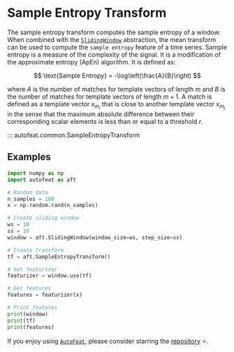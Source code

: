 # Sample Entropy Transform

The sample entropy transform computes the sample entropy of a window. When combined with the [`SlidingWindow`](../core/fixed_window.md) abstraction, the mean transform can be used to compute the `sample entropy` feature of a time series. Sample entropy is a measure of the complexity of the signal. It is a modification of the approximate entropy (ApEn) algorithm. It is defined as:

$$
\text{Sample Entropy} = -\log\left(\frac{A}{B}\right)
$$

where $A$ is the number of matches for template vectors of length $m$ and $B$ is the number of matches for template vectors of length $m + 1$. A match is defined as a template vector $x_{m_i}$ that is close to another template vector $x_{m_j}$ in the sense that the maximum absolute difference between their corresponding scalar elements is less than or equal to a threshold $r$.

::: autofeat.common.SampleEntropyTransform
      

## Examples

```python
import numpy as np
import autofeat as aft

# Random data
n_samples = 100
x = np.random.rand(n_samples)

# Create sliding window
ws = 10
ss = 10
window = aft.SlidingWindow(window_size=ws, step_size=ss)

# Create transform
tf = aft.SampleEntropyTransform()

# Get featurizer
featurizer = window.use(tf)

# Get features
features = featurizer(x)

# Print features
print(window)
print(tf)
print(features)
```


If you enjoy using [`AutoFeat`](../../index.md), please consider starring the [repository](https://github.com/autonlab/AutoFeat) ⭐️.